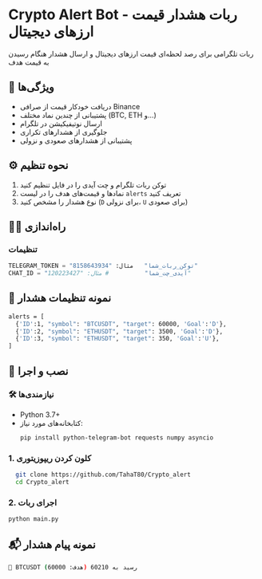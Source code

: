 # Crypto Alert Bot - ربات هشدار قیمت ارزهای دیجیتال

ربات تلگرامی برای رصد لحظه‌ای قیمت ارزهای دیجیتال و ارسال هشدار هنگام رسیدن به قیمت هدف

## 🚀 ویژگی‌ها
- دریافت خودکار قیمت از صرافی Binance
- پشتیبانی از چندین نماد مختلف (BTC, ETH و...)
- ارسال نوتیفیکیشن در تلگرام
- جلوگیری از هشدارهای تکراری
- پشتیبانی از هشدارهای صعودی و نزولی

## ⚙️ نحوه تنظیم
1. توکن ربات تلگرام و چت آیدی را در فایل تنظیم کنید
2. نمادها و قیمت‌های هدف را در لیست `alerts` تعریف کنید
3. نوع هشدار را مشخص کنید (`D` برای نزولی، `U` برای صعودی)


## 🏃‍♂️ راه‌اندازی

### تنظیمات
  ```py
TELEGRAM_TOKEN = "توکن_ربات_شما"   مثال: "8158643934"
CHAT_ID = "آیدی_چت_شما"          # مثال: "120223427"
  ```
## 📝 نمونه تنظیمات هشدار
  ```bash
  alerts = [
    {'ID':1, "symbol": "BTCUSDT", "target": 60000, 'Goal':'D'},
    {'ID':2, "symbol": "ETHUSDT", "target": 3500, 'Goal':'D'},
    {'ID':3, "symbol": "ETHUSDT", "target": 350, 'Goal':'U'},
]
  ```
## 🚀 نصب و اجرا

### 🛠 نیازمندی‌ها
- Python 3.7+
- کتابخانه‌های مورد نیاز:
  ```bash
  pip install python-telegram-bot requests numpy asyncio
  ```
### 1. کلون کردن ریپوزیتوری
```bash
  git clone https://github.com/TahaT80/Crypto_alert
  cd Crypto_alert
  ```
### 2. اجرای ربات
```bash
python main.py
  ```

## 📬 نمونه پیام هشدار
  ```bash
  🎯 BTCUSDT رسید به 60210 (هدف: 60000)
  ```
